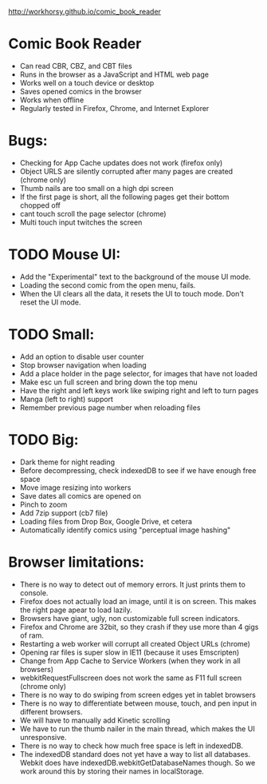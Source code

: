 http://workhorsy.github.io/comic_book_reader

Comic Book Reader
===================
* Can read CBR, CBZ, and CBT files
* Runs in the browser as a JavaScript and HTML web page
* Works well on a touch device or desktop
* Saves opened comics in the browser
* Works when offline
* Regularly tested in Firefox, Chrome, and Internet Explorer

# Bugs:
* Checking for App Cache updates does not work (firefox only)
* Object URLS are silently corrupted after many pages are created (chrome only)
* Thumb nails are too small on a high dpi screen
* If the first page is short, all the following pages get their bottom chopped off
* cant touch scroll the page selector (chrome)
* Multi touch input twitches the screen

# TODO Mouse UI:
* Add the "Experimental" text to the background of the mouse UI mode.
* Loading the second comic from the open menu, fails.
* When the UI clears all the data, it resets the UI to touch mode. Don't reset the UI mode.

# TODO Small:
* Add an option to disable user counter
* Stop browser navigation when loading
* Add a place holder in the page selector, for images that have not loaded
* Make esc un full screen and bring down the top menu
* Have the right and left keys work like swiping right and left to turn pages
* Manga (left to right) support
* Remember previous page number when reloading files

# TODO Big:
* Dark theme for night reading
* Before decompressing, check indexedDB to see if we have enough free space
* Move image resizing into workers
* Save dates all comics are opened on
* Pinch to zoom
* Add 7zip support (cb7 file)
* Loading files from Drop Box, Google Drive, et cetera
* Automatically identify comics using "perceptual image hashing"

# Browser limitations:
* There is no way to detect out of memory errors. It just prints them to console.
* Firefox does not actually load an image, until it is on screen. This makes the right page apear to load lazily.
* Browsers have giant, ugly, non customizable full screen indicators.
* Firefox and Chrome are 32bit, so they crash if they use more than 4
	gigs of ram.
* Restarting a web worker will corrupt all created Object URLs (chrome)
* Opening rar files is super slow in IE11 (because it uses Emscripten)
* Change from App Cache to Service Workers (when they work in all browsers)
* webkitRequestFullscreen does not work the same as F11 full screen (chrome only)
* There is no way to do swiping from screen edges yet in tablet browsers
* There is no way to differentiate between mouse, touch, and pen input
	in different browsers.
* We will have to manually add Kinetic scrolling
* We have to run the thumb nailer in the main thread, which makes the UI
	unresponsive.
* There is no way to check how much free space is left in indexedDB.
* The indexedDB standard does not yet have a way to list all databases. Webkit
	does have indexedDB.webkitGetDatabaseNames though. So we work around this by
	storing their names in localStorage.
